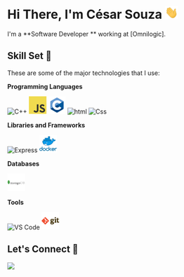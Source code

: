 
<h1>Hi There, I'm César Souza <img  src="https://raw.githubusercontent.com/ABSphreak/ABSphreak/master/gifs/Hi.gif" width="30px"></h1>

I'm a **Software Developer ** working at [Omnilogic].

## Skill Set :muscle:

These are some of the major technologies that I use:

**Programming Languages**

<img title="C++ " alt="C++" width="40px" src="https://cdn.jsdelivr.net/gh/devicons/devicon/icons/cplusplus/cplusplus-original.svg"/>  <img alt="JS" title="JavaScript" width="40px" src="https://raw.githubusercontent.com/github/explore/master/topics/javascript/javascript.png">  <img title="C" alt="C" width="40px" src="https://raw.githubusercontent.com/github/explore/master/topics/c/c.png">  <img title="html" alt="html" width="40px" src="https://cdn.jsdelivr.net/gh/devicons/devicon/icons/html5/html5-original-wordmark.svg" />  <img title="Css" alt="Css" width="40px" 
src="https://cdn.jsdelivr.net/gh/devicons/devicon/icons/css3/css3-original-wordmark.svg" />




**Libraries and Frameworks**

<img title="Express" alt="Express" width="40px" src="https://cdn.jsdelivr.net/gh/devicons/devicon/icons/express/express-original-wordmark.svg" > <img title="Docker" alt="Docker" width="40px" src="https://raw.githubusercontent.com/github/explore/master/topics/docker/docker.png">



**Databases**

<img title="MongoDB" alt="MongoDB" width="40px" src="https://raw.githubusercontent.com/github/explore/master/topics/mongodb/mongodb.png">

**Tools**

<img title="VS Code" alt="VS Code" width="40px" src="https://img.icons8.com/fluent/48/000000/visual-studio-code-2019.png">  <img title="git" alt="git" width="40px" src="https://raw.githubusercontent.com/github/explore/master/topics/git/git.png">
<br>



## Let's Connect :handshake:

<a href=""><img src="https://cdn2.iconfinder.com/data/icons/social-media-2285/512/1_Linkedin_unofficial_colored_svg-128.png" width="40"></a>



<!---
cesarsouza13/cesarsouza13 is a ✨ special ✨ repository because its `README.md` (this file) appears on your GitHub profile.
You can click the Preview link to take a look at your changes.
--->



